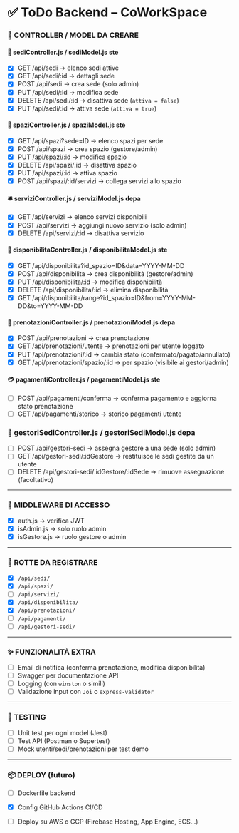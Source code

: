 # ✅ ToDo Backend – CoWorkSpace

### 📁 CONTROLLER / MODEL DA CREARE

#### 🏢 sediController.js / sediModel.js                               ste
- [x] GET /api/sedi → elenco sedi attive
- [x] GET /api/sedi/:id → dettagli sede
- [x] POST /api/sedi → crea sede (solo admin)
- [x] PUT /api/sedi/:id → modifica sede
- [x] DELETE /api/sedi/:id → disattiva sede (`attiva = false`)
- [x] PUT /api/sedi/:id → attiva sede (`attiva = true`)

#### 🧭 spaziController.js / spaziModel.js                              ste
- [x] GET /api/spazi?sede=ID → elenco spazi per sede
- [x] POST /api/spazi → crea spazio (gestore/admin)
- [x] PUT /api/spazi/:id → modifica spazio
- [x] DELETE /api/spazi/:id → disattiva spazio
- [x] PUT /api/spazi/:id → attiva spazio
- [x] POST /api/spazi/:id/servizi → collega servizi allo spazio

#### 🛎️ serviziController.js / serviziModel.js                          depa
- [x] GET /api/servizi → elenco servizi disponibili
- [x] POST /api/servizi → aggiungi nuovo servizio (solo admin)
- [x] DELETE /api/servizi/:id → disattiva servizio

#### 📅 disponibilitaController.js / disponibilitaModel.js              ste  
- [x] GET /api/disponibilita?id_spazio=ID&data=YYYY-MM-DD
- [x] POST /api/disponibilita → crea disponibilità (gestore/admin)
- [x] PUT /api/disponibilita/:id → modifica disponibilità
- [x] DELETE /api/disponibilita/:id → elimina disponibilità
- [x] GET /api/disponibilita/range?id_spazio=ID&from=YYYY-MM-DD&to=YYYY-MM-DD

#### 📆 prenotazioniController.js / prenotazioniModel.js                depa
- [x] POST /api/prenotazioni → crea prenotazione
- [x] GET /api/prenotazioni/utente → prenotazioni per utente loggato
- [x] PUT /api/prenotazioni/:id → cambia stato (confermato/pagato/annullato)
- [x] GET /api/prenotazioni/spazio/:id → per spazio (visibile ai gestori/admin)

#### 💳 pagamentiController.js / pagamentiModel.js                      ste
- [ ] POST /api/pagamenti/conferma → conferma pagamento e aggiorna stato prenotazione
- [ ] GET /api/pagamenti/storico → storico pagamenti utente

### 👥 gestoriSediController.js / gestoriSediModel.js                   depa
- [ ] POST /api/gestori-sedi → assegna gestore a una sede (solo admin)
- [ ] GET /api/gestori-sedi/:idGestore → restituisce le sedi gestite da un utente
- [ ] DELETE /api/gestori-sedi/:idGestore/:idSede → rimuove assegnazione (facoltativo)

---

### 🔐 MIDDLEWARE DI ACCESSO
- [x] auth.js → verifica JWT
- [x] isAdmin.js → solo ruolo admin
- [x] isGestore.js → ruolo gestore o admin

---

### 🔗 ROTTE DA REGISTRARE
- [x] `/api/sedi/`
- [x] `/api/spazi/`
- [ ] `/api/servizi/`
- [x] `/api/disponibilita/`
- [x] `/api/prenotazioni/`
- [ ] `/api/pagamenti/`
- [ ] `/api/gestori-sedi/`

---

### ✨ FUNZIONALITÀ EXTRA
- [ ] Email di notifica (conferma prenotazione, modifica disponibilità)
- [ ] Swagger per documentazione API
- [ ] Logging (con `winston` o simili)
- [ ] Validazione input con `Joi` o `express-validator`

---

### 🧪 TESTING
- [ ] Unit test per ogni model (Jest)
- [ ] Test API (Postman o Supertest)
- [ ] Mock utenti/sedi/prenotazioni per test demo

---

### 📦 DEPLOY (futuro)
- [ ] Dockerfile backend
- [x] Config GitHub Actions CI/CD
- [ ] Deploy su AWS o GCP (Firebase Hosting, App Engine, ECS…)

